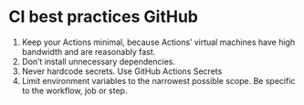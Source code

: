 #  CI best practices GitHub

1. Keep your Actions minimal, because Actions’ virtual machines have high bandwidth and are reasonably fast.
2. Don’t install unnecessary dependencies.
3. Never hardcode secrets. Use GitHub Actions Secrets
4. Limit environment variables to the narrowest possible scope. Be specific to the workflow, job or step.
